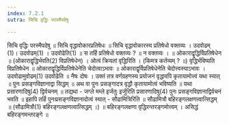```yaml
---
index: 7.2.1
sutra: सिचि वृद्धिः परस्मैपदेषु

---
```

सिचि वृद्धिः परस्मैपदेषु ॥ सिचि वृद्धावोकारप्रतिषेधः ॥ सिचि वृद्धावोकारस्य प्रतिषेधो वक्तव्यः । उदवोढम् (1)। उदवोढम्(1) । उदवोढेति(1) ॥ स तर्हि प्रतिषेधो वक्तव्यः ? ॥ न वक्तव्यः । ॥ ओकाराद्वृद्धिर्विप्रतिषेधेन ॥ (ओकाराद्वृद्धिर्भवति(2) विप्रतिषेधेन) । ओत्वं क्रियतां वृद्धिरिति । (किमत्र कर्तव्यम् ? ॥) वृद्धिर्भविष्यति विप्रतिषेधेन ॥ ओकाराद्वृद्धिर्विप्रतिषेधेनेति चेदोत्वाऽभावः ॥ ओकाराद्वृर्विप्रतिषेधेनेति चेदोत्त्वस्याऽभावः । उदवोढामुवोढम्(1) उदवोढेति ॥ नैषः दोषः । उक्तं तत्र वर्णग्रहणस्य प्रयोजनं वृद्धावपि कृतायामोत्त्वं यथा स्यात् ॥ पुनः प्रसङ्गविज्ञानाद्वा सिद्धम् ॥ अथ वा पुनः प्रसङ्गादत्र वृद्धौ कृतायामोत्वं भविष्यति ॥ यथा प्रसारणादिषु(4) द्विर्वचनम् ॥ तद्यथा - जग्ले मम्ले इर्जतुः इर्जुरिति प्रसारणादिषु(4) पुनः प्रसङ्गविज्ञानाद्विर्वचनं भवति ॥ इहापि तर्हि पुनःप्रसङ्गविज्ञानादोत्वं स्यात् - सौढामित्रिरिति ॥ सौढामित्रौ बहिरङ्गलक्षणत्वात्सिद्धम् ॥ (सौढामित्रौ(1) बहिरङ्गलक्षणत्वात्सिद्धम् ।) ॥ बहिरङ्गलक्षणा वृद्धिरन्तरङ्गमोत्त्वम् । असिद्धं बहिरङ्गमन्तरङ्गे ॥